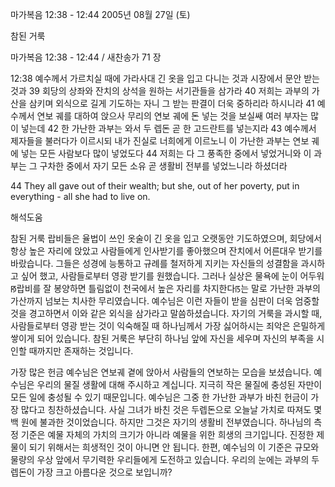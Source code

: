 마가복음 12:38 - 12:44 
2005년 08월 27일 (토)

참된 거룩



마가복음 12:38 - 12:44 / 새찬송가 71 장


12:38 예수께서 가르치실 때에 가라사대 긴 옷을 입고 다니는 것과 시장에서 문안 받는 것과 39 회당의 상좌와 잔치의 상석을 원하는 서기관들을 삼가라 40 저희는 과부의 가산을 삼키며 외식으로 길게 기도하는 자니 그 받는 판결이 더욱 중하리라 하시니라 41 예수께서 연보 궤를 대하여 앉으사 무리의 연보 궤에 돈 넣는 것을 보실쌔 여러 부자는 많이 넣는데 42 한 가난한 과부는 와서 두 렙돈 곧 한 고드란트를 넣는지라 43 예수께서 제자들을 불러다가 이르시되 내가 진실로 너희에게 이르노니 이 가난한 과부는 연보 궤에 넣는 모든 사람보다 많이 넣었도다 44 저희는 다 그 풍족한 중에서 넣었거니와 이 과부는 그 구차한 중에서 자기 모든 소유 곧 생활비 전부를 넣었느니라 하셨더라

44 They all gave out of their wealth; but she, out of her poverty, put in everything - all she had to live on.

해석도움





참된 거룩
랍비들은 율법이 쓰인 옷술이 긴 옷을 입고 오랫동안 기도하였으며, 회당에서 항상 높은 자리에 앉았고 사람들에게 인사받기를 좋아했으며 잔치에서 어른대우 받기를 바랐습니다. 그들은 성경에 능통하고 규례를 철저하게 지키는 자신들의 성결함을 과시하고 싶어 했고, 사람들로부터 영광 받기를 원했습니다. 그러나 실상은 물욕에 눈이 어두워 ꡐ랍비를 잘 봉양하면 틀림없이 천국에서 높은 자리를 차지한다ꡑ는 말로 가난한 과부의 가산까지 넘보는 치사한 무리였습니다. 예수님은 이런 자들이 받을 심판이 더욱 엄중할 것을 경고하면서 이와 같은 외식을 삼가라고 말씀하셨습니다. 자기의 거룩을 과시할 때, 사람들로부터 영광 받는 것이 익숙해질 때 하나님께서 가장 싫어하시는 죄악은 은밀하게 쌓이게 되어 있습니다. 참된 거룩은 부단히 하나님 앞에 자신을 세우며 자신의 부족을 시인할 때까지만 존재하는 것입니다.

가장 많은 헌금
예수님은 연보궤 곁에 앉아서 사람들의 연보하는 모습을 보셨습니다. 예수님은 우리의 물질 생활에 대해 주시하고 계십니다. 지극히 작은 물질에 충성된 자만이 모든 일에 충성될 수 있기 때문입니다. 예수님은 그중 한 가난한 과부가 바친 헌금이 가장 많다고 칭찬하셨습니다. 사실 그녀가 바친 것은 두렙돈으로 오늘날 가치로 따져도 몇백 원에 불과한 것이었습니다. 하지만 그것은 자기의 생활비 전부였습니다. 하나님의 측정 기준은 예물 자체의 가치의 크기가 아니라 예물을 위한 희생의 크기입니다. 진정한 제물이 되기 위해서는 희생적인 것이 아니면 안 됩니다. 한편, 예수님의 이 기준은 규모와 물량의 우상 앞에서 무기력한 우리들에게 도전하고 있습니다. 우리의 눈에는 과부의 두렙돈이 가장 크고 아름다운 것으로 보입니까?